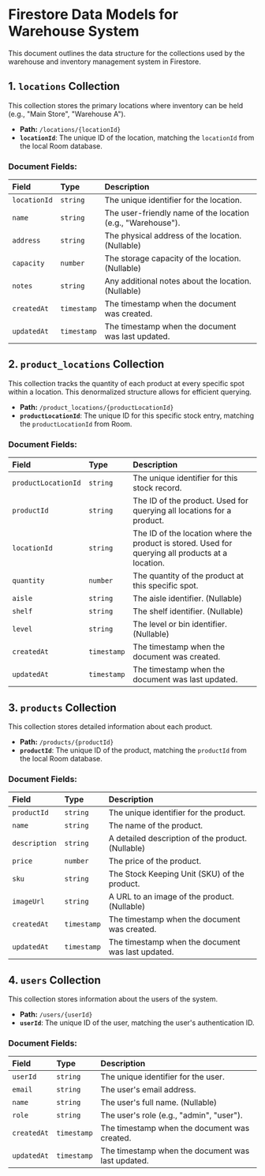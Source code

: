# Firestore Data Models for Warehouse System

This document outlines the data structure for the collections used by the warehouse and inventory management system in Firestore.

## 1. `locations` Collection

This collection stores the primary locations where inventory can be held (e.g., "Main Store", "Warehouse A").

-   **Path:** `/locations/{locationId}`
-   **`locationId`**: The unique ID of the location, matching the `locationId` from the local Room database.

### Document Fields:

| Field       | Type        | Description                                               |
| :---------- | :---------- | :-------------------------------------------------------- |
| `locationId`  | `string`    | The unique identifier for the location.                   |
| `name`        | `string`    | The user-friendly name of the location (e.g., "Warehouse"). |
| `address`     | `string`    | The physical address of the location. (Nullable)          |
| `capacity`    | `number`    | The storage capacity of the location. (Nullable)          |
| `notes`       | `string`    | Any additional notes about the location. (Nullable)       |
| `createdAt`   | `timestamp` | The timestamp when the document was created.              |
| `updatedAt`   | `timestamp` | The timestamp when the document was last updated.         |

## 2. `product_locations` Collection

This collection tracks the quantity of each product at every specific spot within a location. This denormalized structure allows for efficient querying.

-   **Path:** `/product_locations/{productLocationId}`
-   **`productLocationId`**: The unique ID for this specific stock entry, matching the `productLocationId` from Room.

### Document Fields:

| Field               | Type        | Description                                                                 |
| :------------------ | :---------- | :-------------------------------------------------------------------------- |
| `productLocationId`   | `string`    | The unique identifier for this stock record.                                |
| `productId`           | `string`    | The ID of the product. Used for querying all locations for a product.     |
| `locationId`          | `string`    | The ID of the location where the product is stored. Used for querying all products at a location. |
| `quantity`            | `number`    | The quantity of the product at this specific spot.                          |
| `aisle`               | `string`    | The aisle identifier. (Nullable)                                            |
| `shelf`               | `string`    | The shelf identifier. (Nullable)                                            |
| `level`               | `string`    | The level or bin identifier. (Nullable)                                     |
| `createdAt`           | `timestamp` | The timestamp when the document was created.                              |
| `updatedAt`           | `timestamp` | The timestamp when the document was last updated.                         |

## 3. `products` Collection

This collection stores detailed information about each product.

-   **Path:** `/products/{productId}`
-   **`productId`**: The unique ID of the product, matching the `productId` from the local Room database.

### Document Fields:

| Field         | Type     | Description                                       |
| :------------ | :------- | :------------------------------------------------ |
| `productId`     | `string` | The unique identifier for the product.            |
| `name`          | `string` | The name of the product.                          |
| `description`   | `string` | A detailed description of the product. (Nullable) |
| `price`         | `number` | The price of the product.                         |
| `sku`           | `string` | The Stock Keeping Unit (SKU) of the product.      |
| `imageUrl`      | `string` | A URL to an image of the product. (Nullable)      |
| `createdAt`     | `timestamp` | The timestamp when the document was created.      |
| `updatedAt`     | `timestamp` | The timestamp when the document was last updated. |

## 4. `users` Collection

This collection stores information about the users of the system.

-   **Path:** `/users/{userId}`
-   **`userId`**: The unique ID of the user, matching the user's authentication ID.

### Document Fields:

| Field     | Type     | Description                                |
| :-------- | :------- | :----------------------------------------- |
| `userId`    | `string` | The unique identifier for the user.        |
| `email`     | `string` | The user's email address.                  |
| `name`      | `string` | The user's full name. (Nullable)           |
| `role`      | `string` | The user's role (e.g., "admin", "user"). |
| `createdAt` | `timestamp` | The timestamp when the document was created. |
| `updatedAt` | `timestamp` | The timestamp when the document was last updated. |
